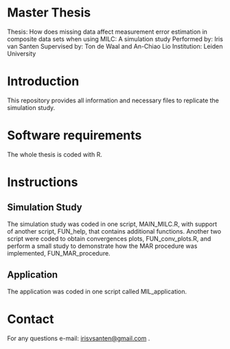 # Master Thesis
Thesis: How does missing data affect measurement error estimation in composite data sets when using MILC: A simulation study
Performed by: Iris van Santen
Supervised by: Ton de Waal and An-Chiao Lio
Institution: Leiden University

# Introduction
This repository provides all information and necessary files to replicate the simulation study.

# Software requirements
The whole thesis is coded with R. 

# Instructions
## Simulation Study
The simulation study was coded in one script, MAIN_MILC.R, with support of another script, FUN_help, that contains additional functions. Another two script were coded to obtain convergences plots, FUN_conv_plots.R, and perform a small study to demonstrate how the MAR procedure was implemented, FUN_MAR_procedure. 

## Application
The application was coded in one script called MIL_application. 

# Contact
For any questions e-mail: irisvsanten@gmail.com . 
